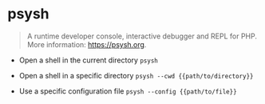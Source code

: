 # psysh
> A runtime developer console, interactive debugger and REPL for PHP.
> More information: <https://psysh.org>.

- Open a shell in the current directory
`psysh`

- Open a shell in a specific directory
`psysh --cwd {{path/to/directory}}`

- Use a specific configuration file
`psysh --config {{path/to/file}}`
